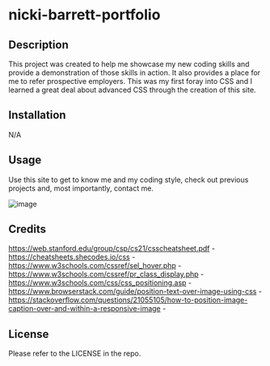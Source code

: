 # nicki-barrett-portfolio

## Description

This project was created to help me showcase my new coding skills and provide a demonstration of those skills in action. It also provides a place for me to refer prospective employers. This was my first foray into CSS and I learned a great deal about advanced CSS through the creation of this site. 

## Installation

N/A

## Usage

Use this site to get to know me and my coding style, check out previous projects and, most importantly, contact me. 

![image](https://github.com/nickib223/nicki-barrett-portfolio/assets/146459728/f14daaa0-4026-4ece-80e5-a00a7d496ac9)

## Credits

https://web.stanford.edu/group/csp/cs21/csscheatsheet.pdf - <!-- used this summary of css codes throughout building the site -->
https://cheatsheets.shecodes.io/css - <!-- used this summary of css codes throughout building the site -->
https://www.w3schools.com/cssref/sel_hover.php - <!-- helped me figure out how to set an image to brighten when hovering over it -->
https://www.w3schools.com/cssref/pr_class_display.php - <!-- helped me with understanding what each display term means and what its use is -->
https://www.w3schools.com/css/css_positioning.asp - <!-- helped me with understanding what each positioning term means and what its use is -->
https://www.browserstack.com/guide/position-text-over-image-using-css - <!-- helped me figure out how to affix text to my responsive images -->
https://stackoverflow.com/questions/21055105/how-to-position-image-caption-over-and-within-a-responsive-image - <!-- helped me figure out how to affix text to my responsive images -->

## License

Please refer to the LICENSE in the repo.

